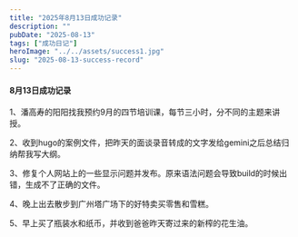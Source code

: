 ```yaml
---
title: "2025年8月13日成功记录"
description: ""
pubDate: "2025-08-13"
tags: ["成功日记"]
heroImage: "../../assets/success1.jpg"
slug: "2025-08-13-success-record"
---
```


#### 8月13日成功记录

1、潘高寿的阳阳找我预约9月的四节培训课，每节三小时，分不同的主题来讲授。

2、收到hugo的案例文件，把昨天的面谈录音转成的文字发给gemini之后总结归纳帮我写大纲。

3、修复个人网站上的一些显示问题并发布。原来语法问题会导致build的时候出错，生成不了正确的文件。

4、晚上出去散步到广州塔广场下的好特卖买零售和雪糕。

5、早上买了瓶装水和纸币，并收到爸爸昨天寄过来的新榨的花生油。
